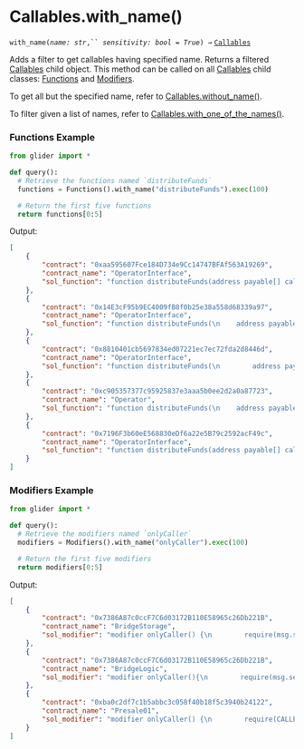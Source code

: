 # Callables.with\_name()

`with_name(`_`name: str`_`,`` `_`sensitivity: bool = True`_`) →` [`Callables`](./)

Adds a filter to get callables having specified name. Returns a filtered [Callables](./) child object. This method can be called on all [Callables](./) child classes: [Functions](functions/) and [Modifiers](modifiers/).

To get all but the specified name, refer to [Callables.without\_name()](callables.without\_name.md).

To filter given a list of names, refer to [Callables.with\_one\_of\_the\_names()](callables.with\_one\_of\_the\_names.md).

### Functions Example

```python
from glider import *

def query():
  # Retrieve the functions named `distributeFunds`
  functions = Functions().with_name("distributeFunds").exec(100)

  # Return the first five functions
  return functions[0:5]
```

Output:

```json
[
    {
        "contract": "0xaa595607Fce184D734e9Cc14747BFAf563A19269",
        "contract_name": "OperatorInterface",
        "sol_function": "function distributeFunds(address payable[] calldata receivers,uint256[] calldata amounts) external payable;"
    },
    {
        "contract": "0x14E3cF95b9EC4009fB8f0b25e38a558d68339a97",
        "contract_name": "OperatorInterface",
        "sol_function": "function distributeFunds(\n    address payable[] calldata receivers,uint[] calldata amounts\n  )\n    external\n    payable;"
    },
    {
        "contract": "0x8810401cb5697834ed07221ec7ec72fda2d8446d",
        "contract_name": "OperatorInterface",
        "sol_function": "function distributeFunds(\n        address payable[] calldata receivers,uint256[] calldata amounts\n    ) external payable;"
    },
    {
        "contract": "0xc905357377c95925837e3aaa5b0ee2d2a0a87723",
        "contract_name": "Operator",
        "sol_function": "function distributeFunds(\n    address payable[] calldata receivers,uint[] calldata amounts\n  )\n    external\n    payable\n  {\n    require(receivers.length > 0 && receivers.length == amounts.length,\"Invalid array length(s)\");\n    uint256 valueRemaining = msg.value;\n    for (uint256 i = 0; i < receivers.length; i++) {\n      uint256 sendAmount = amounts[i];\n      valueRemaining = valueRemaining.sub(sendAmount);\n      receivers[i].transfer(sendAmount);\n    }\n    require(valueRemaining == 0,\"Too much ETH sent\");\n  }"
    },
    {
        "contract": "0x7196F3b60eE568830eDf6a22e5B79c2592acF49c",
        "contract_name": "OperatorInterface",
        "sol_function": "function distributeFunds(address payable[] calldata receivers,uint256[] calldata amounts) external payable;"
    }
]
```

### Modifiers Example

```python
from glider import *

def query():
  # Retrieve the modifiers named `onlyCaller`
  modifiers = Modifiers().with_name("onlyCaller").exec(100)

  # Return the first five modifiers
  return modifiers[0:5]
```

Output:

```json
[
    {
        "contract": "0x7386A87c0ccF7C6d03172B110E58965c26Db221B",
        "contract_name": "BridgeStorage",
        "sol_modifier": "modifier onlyCaller() {\n        require(msg.sender == caller,\"only use main contract to call\");\n        _;\n    }"
    },
    {
        "contract": "0x7386A87c0ccF7C6d03172B110E58965c26Db221B",
        "contract_name": "BridgeLogic",
        "sol_modifier": "modifier onlyCaller(){\n        require(msg.sender == caller,\"only main contract can call\");\n        _;\n    }"
    },
    {
        "contract": "0xba0c2df7c1b5abbc3c058f40b18f5c3940b24122",
        "contract_name": "Presale01",
        "sol_modifier": "modifier onlyCaller() {\n        require(CALLER == msg.sender,\"NOT PRESALE CALLER\");\n        _;\n    }"
    }
]
```
